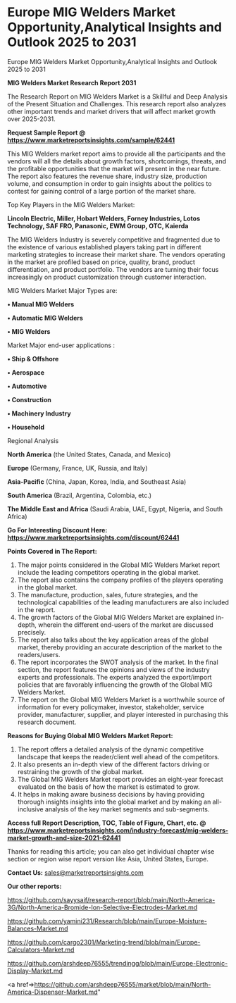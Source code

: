 # Europe MIG Welders Market Opportunity,Analytical Insights and Outlook 2025 to 2031
Europe MIG Welders Market Opportunity,Analytical Insights and Outlook 2025 to 2031

<strong>MIG Welders Market Research Report 2031</strong>

The Research Report on MIG Welders Market is a Skillful and Deep Analysis of the Present Situation and Challenges. This research report also analyzes other important trends and market drivers that will affect market growth over 2025-2031.

<strong>Request Sample Report @ <a href=https://www.marketreportsinsights.com/sample/62441>https://www.marketreportsinsights.com/sample/62441</a></strong>

This MIG Welders market report aims to provide all the participants and the vendors will all the details about growth factors, shortcomings, threats, and the profitable opportunities that the market will present in the near future. The report also features the revenue share, industry size, production volume, and consumption in order to gain insights about the politics to contest for gaining control of a large portion of the market share.

Top Key Players in the MIG Welders Market:

<strong>Lincoln Electric, Miller, Hobart Welders, Forney Industries, Lotos Technology, SAF FRO, Panasonic, EWM Group, OTC, Kaierda</strong>

The MIG Welders Industry is severely competitive and fragmented due to the existence of various established players taking part in different marketing strategies to increase their market share. The vendors operating in the market are profiled based on price, quality, brand, product differentiation, and product portfolio. The vendors are turning their focus increasingly on product customization through customer interaction.

MIG Welders Market Major Types are:

<strong>• Manual MIG Welders

• Automatic MIG Welders

• MIG Welders</strong>

Market Major end-user applications :

<strong>• Ship & Offshore

• Aerospace

• Automotive

• Construction

• Machinery Industry

• Household</strong>

Regional Analysis

</u><strong><b>North America</b></strong> (the United States, Canada, and Mexico)

<strong><b>Europe </b></strong>(Germany, France, UK, Russia, and Italy)

<strong><b>Asia-Pacific</b></strong> (China, Japan, Korea, India, and Southeast Asia)

<strong><b>South America</b></strong> (Brazil, Argentina, Colombia, etc.)

<strong><b>The Middle East and Africa</b></strong> (Saudi Arabia, UAE, Egypt, Nigeria, and South Africa)

<strong>Go For Interesting Discount Here: <a href=https://www.marketreportsinsights.com/discount/62441>https://www.marketreportsinsights.com/discount/62441</a></strong>

<strong>Points Covered in The Report:</strong>
<ol>
  <li>The major points considered in the Global MIG Welders Market report include the leading competitors operating in the global market.</li>
  <li>The report also contains the company profiles of the players operating in the global market.</li>
  <li>The manufacture, production, sales, future strategies, and the technological capabilities of the leading manufacturers are also included in the report.</li>
  <li>The growth factors of the Global MIG Welders Market are explained in-depth, wherein the different end-users of the market are discussed precisely.</li>
  <li>The report also talks about the key application areas of the global market, thereby providing an accurate description of the market to the readers/users.</li>
  <li>The report incorporates the SWOT analysis of the market. In the final section, the report features the opinions and views of the industry experts and professionals. The experts analyzed the export/import policies that are favorably influencing the growth of the Global MIG Welders Market.</li>
  <li>The report on the Global MIG Welders Market is a worthwhile source of information for every policymaker, investor, stakeholder, service provider, manufacturer, supplier, and player interested in purchasing this research document.</li>
</ol>
<strong>Reasons for Buying Global MIG Welders Market Report:</strong>

<ol>
  <li>The report offers a detailed analysis of the dynamic competitive landscape that keeps the reader/client well ahead of the competitors.</li>
  <li>It also presents an in-depth view of the different factors driving or restraining the growth of the global market.</li>
  <li>The Global MIG Welders Market report provides an eight-year forecast evaluated on the basis of how the market is estimated to grow.</li>
  <li>It helps in making aware business decisions by having providing thorough insights insights into the global market and by making an all-inclusive analysis of the key market segments and sub-segments.</li>
</ol>
<strong>Access full Report Description, TOC, Table of Figure, Chart, etc. @ <a href=https://www.marketreportsinsights.com/industry-forecast/mig-welders-market-growth-and-size-2021-62441>https://www.marketreportsinsights.com/industry-forecast/mig-welders-market-growth-and-size-2021-62441</a></strong>


Thanks for reading this article; you can also get individual chapter wise section or region wise report version like Asia, United States, Europe.

<strong>Contact Us:</strong>
sales@marketreportsinsights.com

<strong>Our other reports:</strong>

<a href=https://github.com/sayysaif/research-report/blob/main/North-America-3G/North-America-Bromide-Ion-Selective-Electrodes-Market.md>https://github.com/sayysaif/research-report/blob/main/North-America-3G/North-America-Bromide-Ion-Selective-Electrodes-Market.md</a>

<a href=https://github.com/yamini231/Research/blob/main/Europe-Moisture-Balances-Market.md>https://github.com/yamini231/Research/blob/main/Europe-Moisture-Balances-Market.md</a>

<a href=https://github.com/cargo2301/Marketing-trend/blob/main/Europe-Calculators-Market.md>https://github.com/cargo2301/Marketing-trend/blob/main/Europe-Calculators-Market.md</a>

<a href=https://github.com/arshdeep76555/trendingg/blob/main/Europe-Electronic-Display-Market.md>https://github.com/arshdeep76555/trendingg/blob/main/Europe-Electronic-Display-Market.md</a>

<a href=>https://github.com/arshdeep76555/market/blob/main/North-America-Dispenser-Market.md</a>"
